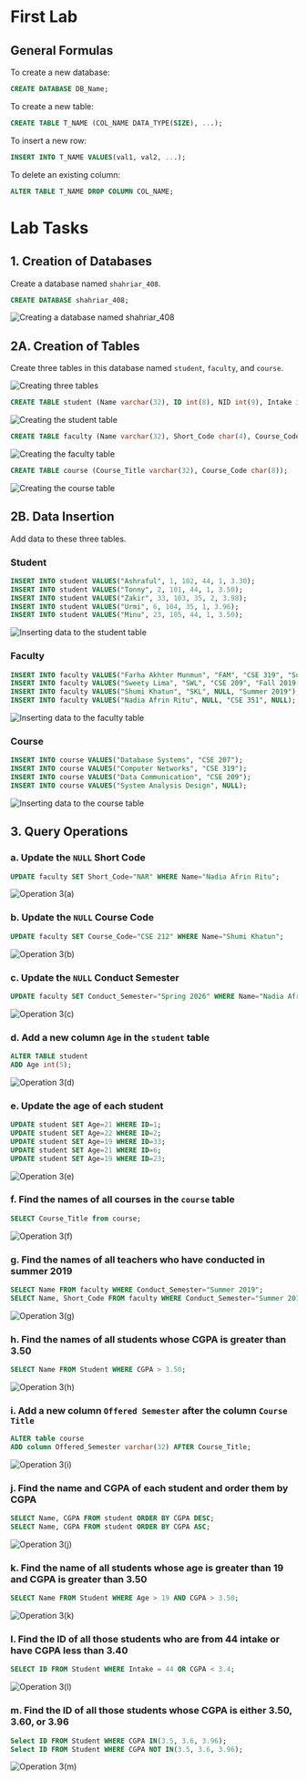 # First Lab

## General Formulas

To create a new database:

```sql
CREATE DATABASE DB_Name;
```

To create a new table:

```sql
CREATE TABLE T_NAME (COL_NAME DATA_TYPE(SIZE), ...);
```

To insert a new row:

```sql
INSERT INTO T_NAME VALUES(val1, val2, ...);
```

To delete an existing column:

```sql
ALTER TABLE T_NAME DROP COLUMN COL_NAME;
```

# Lab Tasks

## 1. Creation of Databases

Create a database named `shahriar_408`.

```sql
CREATE DATABASE shahriar_408;
```

![Creating a database named shahriar_408](images/00.png)

## 2A. Creation of Tables

Create three tables in this database named `student`, `faculty`, and `course`.

![Creating three tables](images/01.png)

```sql
CREATE TABLE student (Name varchar(32), ID int(8), NID int(9), Intake int(2), Section int(2), CGPA float(3.2));
```

![Creating the student table](images/02.png)

```sql
CREATE TABLE faculty (Name varchar(32), Short_Code char(4), Course_Code char(8), Conduct_Semester varchar(16));
```

![Creating the faculty table](images/03.png)

```sql
CREATE TABLE course (Course_Title varchar(32), Course_Code char(8));
```

![Creating the course table](images/04.png)

## 2B. Data Insertion

Add data to these three tables.

### Student

```sql
INSERT INTO student VALUES("Ashraful", 1, 102, 44, 1, 3.30);
INSERT INTO student VALUES("Tonny", 2, 101, 44, 1, 3.50);
INSERT INTO student VALUES("Zakir", 33, 103, 35, 2, 3.98);
INSERT INTO student VALUES("Urmi", 6, 104, 35, 1, 3.96);
INSERT INTO student VALUES("Minu", 23, 105, 44, 1, 3.50);
```

![Inserting data to the student table](images/05.png)

### Faculty

```sql
INSERT INTO faculty VALUES("Farha Akhter Munmun", "FAM", "CSE 319", "Summer 2019");
INSERT INTO faculty VALUES("Sweety Lima", "SWL", "CSE 209", "Fall 2019-20");
INSERT INTO faculty VALUES("Shumi Khatun", "SKL", NULL, "Summer 2019");
INSERT INTO faculty VALUES("Nadia Afrin Ritu", NULL, "CSE 351", NULL);
```

![Inserting data to the faculty table](images/06.png)

### Course

```sql
INSERT INTO course VALUES("Database Systems", "CSE 207");
INSERT INTO course VALUES("Computer Networks", "CSE 319");
INSERT INTO course VALUES("Data Communication", "CSE 209");
INSERT INTO course VALUES("System Analysis Design", NULL);
```

![Inserting data to the course table](images/07.png)

## 3. Query Operations

### a. Update the `NULL` Short Code

```sql
UPDATE faculty SET Short_Code="NAR" WHERE Name="Nadia Afrin Ritu";
```

![Operation 3(a)](images/08.png)

### b. Update the `NULL` Course Code

```sql
UPDATE faculty SET Course_Code="CSE 212" WHERE Name="Shumi Khatun";
```

![Operation 3(b)](images/09.png)

### c. Update the `NULL` Conduct Semester

```sql
UPDATE faculty SET Conduct_Semester="Spring 2026" WHERE Name="Nadia Afrin Ritu";
```

![Operation 3(c)](images/10.png)

### d. Add a new column `Age` in the `student` table

```sql
ALTER TABLE student
ADD Age int(5);
```

![Operation 3(d)](images/11.png)

### e. Update the age of each student

```sql
UPDATE student SET Age=21 WHERE ID=1;
UPDATE student SET Age=22 WHERE ID=2;
UPDATE student SET Age=19 WHERE ID=33;
UPDATE student SET Age=21 WHERE ID=6;
UPDATE student SET Age=19 WHERE ID=23;
```

![Operation 3(e)](images/12.png)

### f. Find the names of all courses in the `course` table

```sql
SELECT Course_Title from course;
```

![Operation 3(f)](images/13.png)

### g. Find the names of all teachers who have conducted in summer 2019

```sql
SELECT Name FROM faculty WHERE Conduct_Semester="Summer 2019";
SELECT Name, Short_Code FROM faculty WHERE Conduct_Semester="Summer 2019";
```

![Operation 3(g)](images/14.png)

### h. Find the names of all students whose CGPA is greater than 3.50

```sql
SELECT Name FROM Student WHERE CGPA > 3.50;
```

![Operation 3(h)](images/15.png)

### i. Add a new column `Offered Semester` after the column `Course Title`

```sql
ALTER table course
ADD column Offered_Semester varchar(32) AFTER Course_Title;
```

![Operation 3(i)](images/16.png)

### j. Find the name and CGPA of each student and order them by CGPA

```sql
SELECT Name, CGPA FROM student ORDER BY CGPA DESC;
SELECT Name, CGPA FROM student ORDER BY CGPA ASC;
```

![Operation 3(j)](images/17.png)

### k. Find the name of all students whose age is greater than 19 and CGPA is greater than 3.50

```sql
SELECT Name FROM Student WHERE Age > 19 AND CGPA > 3.50;
```

![Operation 3(k)](images/18.png)

### l. Find the ID of all those students who are from 44 intake or have CGPA less than 3.40

```sql
SELECT ID FROM Student WHERE Intake = 44 OR CGPA < 3.4;
```

![Operation 3(l)](images/19.png)

### m. Find the ID of all those students whose CGPA is either 3.50, 3.60, or 3.96

```sql
Select ID FROM Student WHERE CGPA IN(3.5, 3.6, 3.96);
Select ID FROM Student WHERE CGPA NOT IN(3.5, 3.6, 3.96);
```

![Operation 3(m)](images/20.png)

